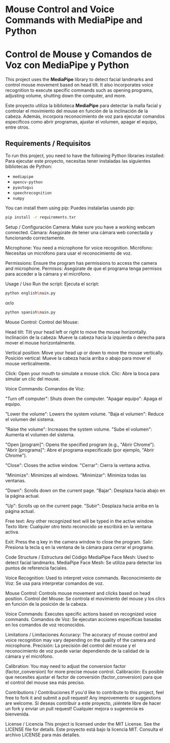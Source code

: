 # Mouse Control and Voice Commands with MediaPipe and Python  
# Control de Mouse y Comandos de Voz con MediaPipe y Python  

This project uses the **MediaPipe** library to detect facial landmarks and control mouse movement based on head tilt. It also incorporates voice recognition to execute specific commands such as opening programs, adjusting volume, shutting down the computer, and more.

Este proyecto utiliza la biblioteca **MediaPipe** para detectar la malla facial y controlar el movimiento del mouse en función de la inclinación de la cabeza. Además, incorpora reconocimiento de voz para ejecutar comandos específicos como abrir programas, ajustar el volumen, apagar el equipo, entre otros.  

## Requirements / Requisitos  

To run this project, you need to have the following Python libraries installed:
Para ejecutar este proyecto, necesitas tener instaladas las siguientes bibliotecas de Python:

- `mediapipe`  
- `opencv-python`  
- `pyautogui`  
- `speechrecognition`  
- `numpy`  

You can install them using pip:
Puedes instalarlas usando pip:

```bash
pip install -r requirements.txr
```
Setup / Configuración
Camera: Make sure you have a working webcam connected.
Cámara: Asegúrate de tener una cámara web conectada y funcionando correctamente.

Microphone: You need a microphone for voice recognition.
Micrófono: Necesitas un micrófono para usar el reconocimiento de voz.

Permissions: Ensure the program has permissions to access the camera and microphone.
Permisos: Asegúrate de que el programa tenga permisos para acceder a la cámara y el micrófono.

Usage / Uso
Run the script:
Ejecuta el script:

```bash
python english\main.py
```

or/o

```bash
python spanish\main.py
```

Mouse Control:
Control del Mouse:

Head tilt: Tilt your head left or right to move the mouse horizontally.
Inclinación de la cabeza: Mueve la cabeza hacia la izquierda o derecha para mover el mouse horizontalmente.

Vertical position: Move your head up or down to move the mouse vertically.
Posición vertical: Mueve la cabeza hacia arriba o abajo para mover el mouse verticalmente.

Click: Open your mouth to simulate a mouse click.
Clic: Abre la boca para simular un clic del mouse.

Voice Commands:
Comandos de Voz:

"Turn off computer": Shuts down the computer.
"Apagar equipo": Apaga el equipo.

"Lower the volume": Lowers the system volume.
"Baja el volumen": Reduce el volumen del sistema.

"Raise the volume": Increases the system volume.
"Sube el volumen": Aumenta el volumen del sistema.

"Open [program]": Opens the specified program (e.g., "Abrir Chrome").
"Abrir [programa]": Abre el programa especificado (por ejemplo, "Abrir Chrome").

"Close": Closes the active window.
"Cerrar": Cierra la ventana activa.

"Minimize": Minimizes all windows.
"Minimizar": Minimiza todas las ventanas.

"Down": Scrolls down on the current page.
"Bajar": Desplaza hacia abajo en la página actual.

"Up": Scrolls up on the current page.
"Subir": Desplaza hacia arriba en la página actual.

Free text: Any other recognized text will be typed in the active window.
Texto libre: Cualquier otro texto reconocido se escribirá en la ventana activa.

Exit: Press the q key in the camera window to close the program.
Salir: Presiona la tecla q en la ventana de la cámara para cerrar el programa.

Code Structure / Estructura del Código
MediaPipe Face Mesh: Used to detect facial landmarks.
MediaPipe Face Mesh: Se utiliza para detectar los puntos de referencia faciales.

Voice Recognition: Used to interpret voice commands.
Reconocimiento de Voz: Se usa para interpretar comandos de voz.

Mouse Control: Controls mouse movement and clicks based on head position.
Control del Mouse: Se controla el movimiento del mouse y los clics en función de la posición de la cabeza.

Voice Commands: Executes specific actions based on recognized voice commands.
Comandos de Voz: Se ejecutan acciones específicas basadas en los comandos de voz reconocidos.

Limitations / Limitaciones
Accuracy: The accuracy of mouse control and voice recognition may vary depending on the quality of the camera and microphone.
Precisión: La precisión del control del mouse y el reconocimiento de voz puede variar dependiendo de la calidad de la cámara y el micrófono.

Calibration: You may need to adjust the conversion factor (factor_conversion) for more precise mouse control.
Calibración: Es posible que necesites ajustar el factor de conversión (factor_conversion) para que el control del mouse sea más preciso.

Contributions / Contribuciones
If you'd like to contribute to this project, feel free to fork it and submit a pull request! Any improvements or suggestions are welcome.
Si deseas contribuir a este proyecto, ¡siéntete libre de hacer un fork y enviar un pull request! Cualquier mejora o sugerencia es bienvenida.

License / Licencia
This project is licensed under the MIT License. See the LICENSE file for details.
Este proyecto está bajo la licencia MIT. Consulta el archivo LICENSE para más detalles.